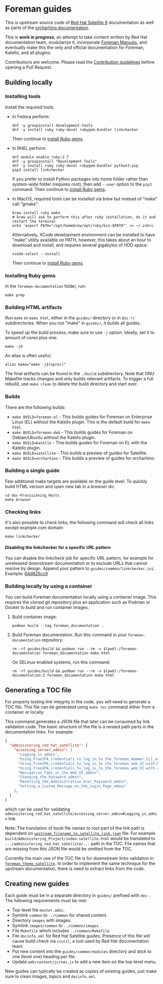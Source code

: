# Foreman guides

This is upstream source code of [Red Hat Satellite 6](https://docs.redhat.com/en/documentation/red_hat_satellite/) documentation as well as parts of the [orcharhino documentation](https://docs.orcharhino.com/or/docs/index.html).

This is **work in progress**, an attempt to take content written by Red Hat documentation team, modularize it, incorporate [Foreman Manuals](https://theforeman.org/manuals/), and eventually make this the only and official documentation for Foreman, Katello, and all plugins.

Contributions are welcome.
Please read the [Contribution guidelines](#contribution-guidelines) before opening a Pull Request.

## Building locally

### Installing tools

Install the required tools.

* In Fedora perform:

      dnf -y groupinstall development-tools
      dnf -y install ruby ruby-devel rubygem-bundler linkchecker

  Then continue to [install Ruby gems](#installing-ruby-gems).

* In RHEL perform:

      dnf module enable ruby:2.7
      dnf -y groupinstall "Development Tools"
      dnf -y install ruby ruby-devel rubygem-bundler python3-pip
      pip3 install linkchecker

  If you prefer to install Python packages into home folder rather than system-wide folder (requires root), then add `--user` option to the `pip3` command.
  Then continue to [install Ruby gems](#installing-ruby-gems).

* In MacOS, required tools can be installed via brew but instead of "make" call "gmake":

      brew install ruby make
      # brew will ask to perform this after ruby installation, do it and restart the terminal
      echo 'export PATH="/opt/homebrew/opt/ruby/bin:$PATH"' >> ~/.zshrc

  Alternatively, XCode development environment can be installed to have "make" utility available on PATH, however, this takes about an hour to download and install, and requires several gigabytes of HDD space:

      xcode-select --install

  Then continue to [install Ruby gems](#installing-ruby-gems).

### Installing Ruby gems

In the `foreman-documentation` folder, run:

	make prep

### Building HTML artifacts

Run `make` or `make html`, either in the `guides/` directory or in `doc-*/` subdirectories.
When you run "make" in `guides/`, it builds all guides.

To speed up the build process, make sure to use `-j` option. Ideally, set it to amount of cores plus one:

	make -j9

An alias is often useful:

	alias make="make -j$(nproc)"

The final artifacts can be found in the `./build` subdirectory.
Note that GNU Makefile tracks changes and only builds relevant artifacts.
To trigger a full rebuild, use `make clean` to delete the build directory and start over.

### Builds

There are the following builds:

- `make BUILD=foreman-el` - This builds guides for Foreman on Enterprise Linux (EL) without the Katello plugin.
This is the default build for `make html`.
- `make BUILD=foreman-deb` - This builds guides for Foreman on Debian/Ubuntu without the Katello plugin.
- `make BUILD=katello` - This builds guides for Foreman on EL with the Katello plugin.
- `make BUILD=satellite` - This builds a preview of guides for Satellite.
- `make BUILD=orcharhino` - This builds a preview of guides for orcharhino.

### Building a single guide

Few additional make targets are available on the guide level.
To quickly build HTML version and open new tab in a browser do:

	cd doc-Provisioning_Hosts
	make browser

### Checking links

It's also possible to check links; the following command will check all links except example.com domain:

	make linkchecker

#### Disabling the linkchecker for a specific URL pattern

You can disable the linkcheck job for specific URL pattern, for example for unreleased downstream documentation or to exclude URLs that cannot resolve by design.
Append your pattern to `guides/common/linkchecker.ini`.
Example: [64d825cc9](https://github.com/theforeman/foreman-documentation/commit/64d825cc9da3992879dfbfc088988197edc9f33b)

### Building locally by using a container

You can build Foreman documentation locally using a container image.
This requires the cloned git repository plus an application such as Podman or Docker to build and run container images.

1. Build container image:

       podman build --tag foreman_documentation .

2. Build Foreman documentation.
   Run this command in your `foreman-documentation` repository:

       rm -rf guides/build && podman run --rm -v $(pwd):/foreman-documentation foreman_documentation make html

   On SELinux enabled systems, run this command:

       rm -rf guides/build && podman run --rm -v $(pwd):/foreman-documentation:Z foreman_documentation make html


## Generating a TOC file

For properly testing link integrity in the code, you will need to generate a TOC file.
This file can be generated using `make toc` command either from a container or locally.

This command generates a JSON file that later can be consumed by link validation code.
The basic structure of the file is a nested path parts in the documentation links. For example:
``` json
{
  "administering_red_hat_satellite": {
    "accessing_server_admin": [
      "Logging_in_admin",
      "Using_FreeIPA_credentials_to_log_in_to_the_foreman_Hammer_CLI_admin",
      "Using_FreeIPA_credentials_to_log_in_to_the_foreman_web_UI-with-Mozilla-Firefox_admin",
      "Using_FreeIPA_credentials_to_log_in_to_the_foreman_web_UI-with-a-Chrome-browser_admin",
      "Navigation_Tabs_in_the_Web_UI_admin",
      "Changing_the_Password_admin",
      "Resetting_the_Administrative_User_Password_admin",
      "Setting_a_Custom_Message_on_the_Login_Page_admin"
    ],
  }
}
```
which can be used for validating `administering_red_hat_satellite/accessing_server_admin#Logging_in_admin` link.

Note: The translation of book file names to root part of the link path is dependent on [`upstream_filename_to_satellite_link.json`](./upstream_filename_to_satellite_link.json) file.
For example `build/Administering_Project/index-satellite.html` would be translated to `.../administering_red_hat_satellite/...` path in the TOC.
File names that are missing from this JSON file would be omitted from the TOC.

Currently the main use of the TOC file is for downstream links validation in [`foreman_theme_satellite`](https://github.com/RedHatSatellite/foreman_theme_satellite/commit/7fb213daa8929b1e5ceb7999a79dbc8eebd3500d).
In order to implement the same technique for the upstream documentation, there is need to extract links from the code.

## Creating new guides

Each guide must be in a separate directory in `guides/` prefixed with `doc-`.
The following requirements must be met:

* Top-level file `master.adoc`.
* Symlink `common` to `../common` for shared content.
* Directory `images` with images.
* Symlink `images/common` to `../common/images`.
* File `Makefile` which includes `../common/Makefile`.
* File `docinfo.xml` for Red Hat Satellite guides.
Presence of this file will cause build check via `ccutil`, a tool used by Red Hat documentation team.
* Put new content into the `guides/common/modules` directory and stick to one (level one) heading per file.
* Update `web/content/js/nav.js` to add a new item on the top-level menu.

New guides can typically be created as copies of existing guides, just make sure to clean images, topics and `docinfo.xml`.
